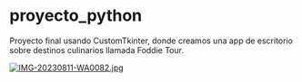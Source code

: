 # proyecto_python
Proyecto final usando CustomTkinter, donde creamos una app de escritorio sobre destinos culinarios llamada Foddie Tour. 

[![IMG-20230811-WA0082.jpg](https://i.postimg.cc/FRjJ93Yn/IMG-20230811-WA0082.jpg)](https://postimg.cc/xJ1d5kyK)

